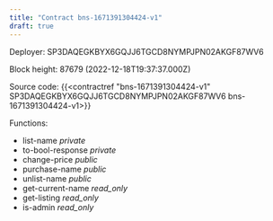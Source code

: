 ```yaml
---
title: "Contract bns-1671391304424-v1"
draft: true
---
```

Deployer: SP3DAQEGKBYX6GQJJ6TGCD8NYMPJPN02AKGF87WV6


 



Block height: 87679 (2022-12-18T19:37:37.000Z)

Source code: {{<contractref "bns-1671391304424-v1" SP3DAQEGKBYX6GQJJ6TGCD8NYMPJPN02AKGF87WV6 bns-1671391304424-v1>}}

Functions:

* list-name _private_
* to-bool-response _private_
* change-price _public_
* purchase-name _public_
* unlist-name _public_
* get-current-name _read_only_
* get-listing _read_only_
* is-admin _read_only_
